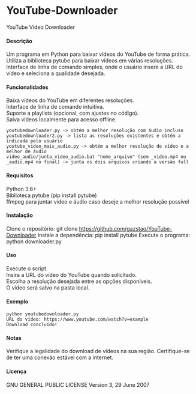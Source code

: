 # YouTube-Downloader
YouTube Video Downloader

#### Descrição

Um programa em Python para baixar vídeos do YouTube de forma prática.  
Utiliza a biblioteca pytube para baixar vídeos em várias resoluções.  
Interface de linha de comando simples, onde o usuário insere a URL do vídeo e seleciona a qualidade desejada.
  
  
#### Funcionalidades

Baixa vídeos do YouTube em diferentes resoluções.  
Interface de linha de comando intuitiva.  
Suporte a playlists (opcional, com ajustes no código).  
Salva vídeos localmente para acesso offline.  

```
youtubedownloader.py -> obtém a melhor resolução com áudio incluso
youtubedownloader2.py -> lista as resoluções existentes e obtém a indicada pelo usuário
youtube_video_mais_audio.py -> obtém a melhor resolução de vídeo e a melhor de áudio
video_audio/junta_video_audio.bat "nome_arquivo" (sem _video.mp4 ou _audio.mp4 no final) -> junta os dois arquivos criando a versão full
```

#### Requisitos

Python 3.6+  
Biblioteca pytube (pip install pytube)  
ffmpeg para juntar vídeo e áudio caso deseje a melhor resolução possível  
  

#### Instalação

Clone o repositório: git clone https://github.com/gazstao/YouTube-Downloader
Instale a dependência: pip install pytube
Execute o programa: python downloader.py

#### Uso

Execute o script.  
Insira a URL do vídeo do YouTube quando solicitado.  
Escolha a resolução desejada entre as opções disponíveis.  
O vídeo será salvo na pasta local.  
  

#### Exemplo
```
python youtubedownloader.py
URL do vídeo: https://www.youtube.com/watch?v=example
Download concluído!
```

#### Notas
Verifique a legalidade do download de vídeos na sua região.
Certifique-se de ter uma conexão estável com a internet.

#### Licença
GNU GENERAL PUBLIC LICENSE Version 3, 29 June 2007
